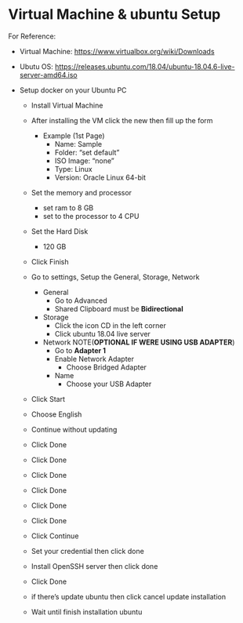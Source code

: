 <h1 id="virtual-machine--ubuntu-setup">Virtual Machine &amp; ubuntu Setup</h1>
<p>For Reference:</p>
<ul>
<li>
<p>Virtual Machine: <a href="https://www.virtualbox.org/wiki/Downloads">https://www.virtualbox.org/wiki/Downloads</a></p>
</li>
<li>
<p>Ubutu OS: <a href="https://releases.ubuntu.com/18.04/ubuntu-18.04.6-live-server-amd64.iso">https://releases.ubuntu.com/18.04/ubuntu-18.04.6-live-server-amd64.iso</a></p>
</li>
<li>
<p>Setup docker on your Ubuntu PC</p>
<ul>
<li>
<p>Install Virtual Machine</p>
</li>
<li>
<p>After installing the VM click the new then fill up the form</p>
<ul>
<li>Example (1st Page)
<ul>
<li>Name: Sample</li>
<li>Folder: “set default”</li>
<li>ISO Image: “none”</li>
<li>Type: Linux</li>
<li>Version: Oracle Linux 64-bit</li>
</ul>
</li>
</ul>
</li>
<li>
<p>Set the memory and processor</p>
<ul>
<li>set ram to 8 GB</li>
<li>set to the processor to 4 CPU</li>
</ul>
</li>
<li>
<p>Set the Hard Disk</p>
<ul>
<li>120 GB</li>
</ul>
</li>
<li>
<p>Click Finish</p>
</li>
<li>
<p>Go to settings, Setup the General, Storage, Network</p>
<ul>
<li>General
<ul>
<li>Go to Advanced</li>
<li>Shared Clipboard must be <strong>Bidirectional</strong></li>
</ul>
</li>
<li>Storage
<ul>
<li>Click the icon CD in the left corner</li>
<li>Click ubuntu 18.04 live server</li>
</ul>
</li>
<li>Network NOTE(<strong>OPTIONAL IF WERE USING USB ADAPTER</strong>)
<ul>
<li>Go to <strong>Adapter 1</strong></li>
<li>Enable Network Adapter
<ul>
<li>Choose Bridged Adapter</li>
</ul>
</li>
<li>Name
<ul>
<li>Choose your USB Adapter</li>
</ul>
</li>
</ul>
</li>
</ul>
</li>
<li>
<p>Click Start</p>
</li>
<li>
<p>Choose English</p>
</li>
<li>
<p>Continue without updating</p>
</li>
<li>
<p>Click Done</p>
</li>
<li>
<p>Click Done</p>
</li>
<li>
<p>Click  Done</p>
</li>
<li>
<p>Click Done</p>
</li>
<li>
<p>Click Done</p>
</li>
<li>
<p>Click Done</p>
</li>
<li>
<p>Click Continue</p>
</li>
<li>
<p>Set your credential then click done</p>
</li>
<li>
<p>Install OpenSSH server then click done</p>
</li>
<li>
<p>Click Done</p>
</li>
<li>
<p>if there’s update ubuntu then click cancel update installation</p>
</li>
<li>
<p>Wait until finish installation ubuntu</p>
</li>
</ul>
</li>
</ul>

